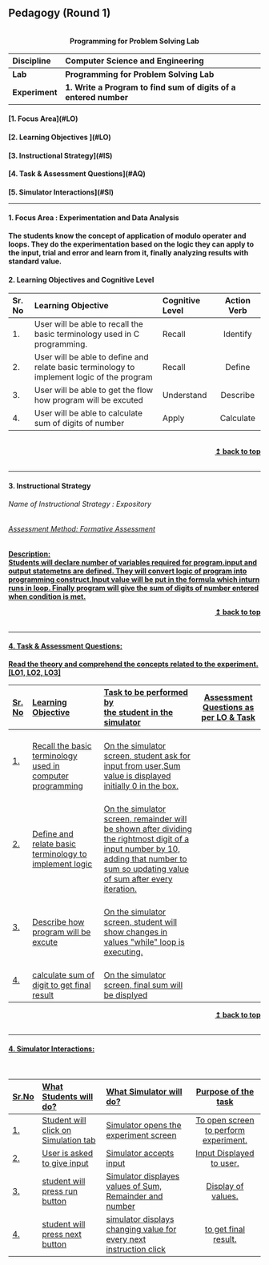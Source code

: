 ## Pedagogy (Round 1)
<p align="center">
<br>
<b> Programming for Problem Solving Lab  <a name="top"></a> <br>
</p>

<b>Discipline | <b>Computer Science and Engineering
:--|:--|
<b> Lab | <b> Programming for Problem Solving Lab 
<b> Experiment|     <b> 1. Write a Program to find sum of digits of a entered number


<h4> [1. Focus Area](#LO)
<h4> [2. Learning Objectives ](#LO)
<h4> [3. Instructional Strategy](#IS)
<h4> [4. Task & Assessment Questions](#AQ)
<h4> [5. Simulator Interactions](#SI)
<hr>

<a name="LO"></a>
#### 1. Focus Area : Experimentation and Data Analysis
The students know the concept of application of modulo operater and loops. They do the experimentation based on the logic they can apply to the input, trial and error and learn from it, finally analyzing results with standard value.

#### 2. Learning Objectives and Cognitive Level


Sr. No |	Learning Objective	| Cognitive Level | Action Verb
:--|:--|:--|:-:
1.| User will be able to recall the basic terminology used in C programming. <br>| Recall | Identify
2.| User will be able to define and relate basic terminology to implement logic of the program <br> | Recall | Define
3.| User will be able to get the flow how program will be excuted <br> | Understand | Describe
4.| User will be able to calculate sum of digits of number <br>| Apply | Calculate
<br/>
<div align="right">
    <b><a href="#top">↥ back to top</a></b>
</div>
<br/>
<hr>

<a name="IS"></a>
#### 3. Instructional Strategy
###### Name of Instructional Strategy  : Expository    <u> 
###### Assessment Method: Formative Assessment


<u> <b>Description: </b></u>
<br>
Students will declare number of variables required for program.input and output statemetns are defined. They will convert logic of program into programming construct.Input value will be put in the formula which inturn runs in loop. Finally program will give the sum of digits of number entered when condition is met.
<br/>
<div align="right">
    <b><a href="#top">↥ back to top</a></b>
</div>
<br/>
<hr>

<a name="AQ"></a>
#### 4. Task & Assessment Questions:

Read the theory and comprehend the concepts related to the experiment. [LO1, LO2, LO3]
<br>

Sr. No |	Learning Objective	| Task to be performed by <br> the student  in the simulator | Assessment Questions as per LO & Task
:--|:--|:--|:-:
1.|<br> Recall the basic terminology used in computer programming | <br> On the simulator screen, student ask for input from user,Sum value is displayed initially 0 in the box.| <br> | What is type of input value is need to be enterd?| <br> A. #### Integer <br> B. Float <br> C. Char <br> <b> D. string </b> <br> 
2.|<br> Define and relate basic terminology to implement logic| <br> On the simulator screen, remainder will be shown after dividing the rightmost digit of a input number by 10, adding that number to sum so updating value of sum after every iteration.|<br>|
3.|<br> Describe how program will be excute| <br> On the simulator screen, student will show changes in values "while" loop is executing.|<br>
4.|<br> calculate sum of digit to get final result| <br>On the simulator screen, final sum will be displyed| <br>

<div align="right">
    <b><a href="#top">↥ back to top</a></b>
</div>
<br/>
<hr>

<a name="SI"></a>

#### 4. Simulator Interactions:
<br>

Sr.No | What Students will do? |	What Simulator will do?	| Purpose of the task
:--|:--|:--|:--:
1.| Student will click on Simulation tab <br> | Simulator opens the experiment screen <br> | To open screen to perform experiment.
2.| User is asked to give input <br> | Simulator accepts input <br> | Input Displayed to user.
3.| student will press run button <br> | Simulator displayes values of Sum, Remainder and number <br> | Display of values.
4.| student will press next button <br> | simulator displays changing value for every next instruction click <br> | to get final result.
